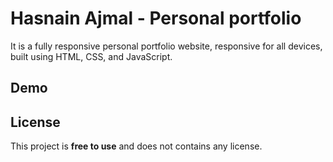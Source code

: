 # Hasnain Ajmal - Personal portfolio
It is a fully responsive personal portfolio website, responsive for all devices, built using HTML, CSS, and JavaScript.

## Demo


## License

This project is **free to use** and does not contains any license.
